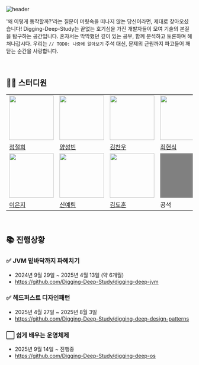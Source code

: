 <!------------------------------------- 제목 ------------------------------------------>
![header](https://capsule-render.vercel.app/api?type=waving&color=7F7FD5&text=%20Digging-Deep-Study%20%20&height=200&fontSize=90&fontColor=ffffff)








<!------------------------------------- 설명 ------------------------------------------>
'왜 이렇게 동작할까?'라는 질문이 머릿속을 떠나지 않는 당신이라면, 제대로 찾아오셨습니다! Digging-Deep-Study는 끝없는 호기심을 가진 개발자들이 모여 기술의 본질을 탐구하는 공간입니다. 
혼자서는 막막했던 깊이 있는 공부, 함께 분석하고 토론하며 헤쳐나갑시다. 우리는 `// TODO: 나중에 알아보기` 주석 대신, 문제의 근원까지 파고들어 깨닫는 순간을 사랑합니다. 








<!------------------------------------- 스터디원 ------------------------------------------>

<br/>

## 🏃‍♂️ 스터디원

<table>
  <tr>
    <td>
      <img src="https://avatars.githubusercontent.com/u/96738163?v=4" width="120px" height="120px"/>
    </td>
    <td>
      <img src="https://avatars.githubusercontent.com/u/18282470?v=4" width="120px" height="120px"/>
    </td>
    <td>
      <img src="https://avatars.githubusercontent.com/u/114650607?v=4" width="120px" height="120px"/>
    </td>
    <td>
      <img src="https://avatars.githubusercontent.com/u/10378777?v=4" width="120px" height="120px"/>
    </td>
  </tr>

  <tr>
    <td>
      <a href="https://github.com/backend-cheolhee-jung">
        정철희
      </a>
    </td>
    <td>
      <a href="https://github.com/SungbinYang">
        양성빈
      </a>
    </td>
    <td>
      <a href="https://github.com/chanwoo040531">
        김찬우
      </a>
    </td>
    <td>
      <a href="https://github.com/chhs2131">
        최현식
      </a>
    </td>
  </tr>
  <tr>  
    <td>
      <img src="https://avatars.githubusercontent.com/u/54785194?v=4" width="120px" height="120px"/>
    </td>
     <td>
      <img src="https://avatars.githubusercontent.com/u/88075691?v=4" width="120px" height="120px"/>
    </td>
    <td>
      <img src="https://avatars.githubusercontent.com/u/37826908?v=4" width="120px" height="120px"/>
    </td>
    <td>
      <div style="background-color: grey; with: 120px; height: 120px;"></div>
    </td>
  </tr>
  <tr>
    <td>
      <a href="https://github.com/ieunji2">
        이은지
      </a>
    </td>
    <td>
      <a href="https://github.com/yelm-212">
        신예림
      </a>
    </td>  
    <td>
      <a href="https://github.com/shine-17">
        김도훈
      </a>
    </td>
    <td>
      <div>공석</div>
    </td>
  </tr>
  </table>







<!------------------------------------- 진행상황 ------------------------------------------>

<br/>

## 📚 진행상황 
  
### ✅ JVM 밑바닥까지 파헤치기
- 2024년 9월 29일 ~ 2025년 4월 13일 (약 6개월)
- https://github.com/Digging-Deep-Study/digging-deep-jvm

### ✅ 헤드퍼스트 디자인패턴
- 2025년 4월 27일 ~ 2025년 8월 3일 
- https://github.com/Digging-Deep-Study/digging-deep-design-patterns

### ⬜ 쉽게 배우는 운영체제
- 2025년 9월 14일 ~ 진행중
- https://github.com/Digging-Deep-Study/digging-deep-os

